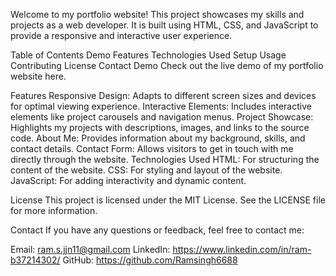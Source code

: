 Welcome to my portfolio website! This project showcases my skills and projects as a web developer. It is built using HTML, CSS, and JavaScript to provide a responsive and interactive user experience.

Table of Contents
Demo
Features
Technologies Used
Setup
Usage
Contributing
License
Contact
Demo
Check out the live demo of my portfolio website here.

Features
Responsive Design: Adapts to different screen sizes and devices for optimal viewing experience.
Interactive Elements: Includes interactive elements like project carousels and navigation menus.
Project Showcase: Highlights my projects with descriptions, images, and links to the source code.
About Me: Provides information about my background, skills, and contact details.
Contact Form: Allows visitors to get in touch with me directly through the website.
Technologies Used
HTML: For structuring the content of the website.
CSS: For styling and layout of the website.
JavaScript: For adding interactivity and dynamic content.

License
This project is licensed under the MIT License. See the LICENSE file for more information.

Contact
If you have any questions or feedback, feel free to contact me:

Email: ram.s.jjn11@gmail.com
LinkedIn: https://www.linkedin.com/in/ram-b37214302/
GitHub: https://github.com/Ramsingh6688
